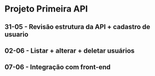 # Projeto Primeira API

## 31-05 - Revisão estrutura da API + cadastro de usuario
## 02-06 - Listar + alterar + deletar usuários
## 07-06 - Integração com front-end
